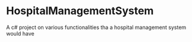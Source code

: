 # HospitalManagementSystem
A c# project on various functionalities tha a hospital management system would have
